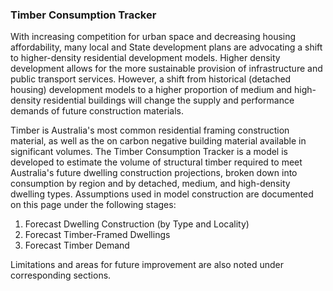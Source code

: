 
### Timber Consumption Tracker

With increasing competition for urban space and decreasing housing affordability, many local and State development plans are advocating a shift to higher-density residential development models. Higher density development allows for the more sustainable provision of infrastructure and public transport services. However, a shift from historical (detached housing) development models to a higher proportion of medium and high-density residential buildings will change the supply and performance demands of future construction materials. 

Timber is Australia's most common residential framing construction material, as well as the on carbon negative building material available in significant volumes. The Timber Consumption Tracker is a model is developed to estimate the volume of structural timber required to meet Australia's future dwelling construction projections, broken down into consumption by region and by detached, medium, and high-density dwelling types.  Assumptions used in model construction are documented on this page under the following stages:
1. Forecast Dwelling Construction (by Type and Locality)
2. Forecast Timber-Framed Dwellings
3. Forecast Timber Demand

Limitations and areas for future improvement are also noted under corresponding sections. 
